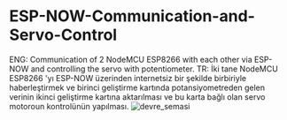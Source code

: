# ESP-NOW-Communication-and-Servo-Control
ENG: Communication of 2 NodeMCU ESP8266 with each other via ESP-NOW and controlling the servo with potentiometer.
TR: İki  tane NodeMCU ESP8266 'yı ESP-NOW üzerinden internetsiz bir şekilde birbiriyle haberleştirmek ve birinci geliştirme kartında potansiyometreden gelen verinin ikinci geliştirme kartına aktarılması ve bu karta bağlı olan servo motoroun kontrolünün yapılması.
![devre_semasi](https://user-images.githubusercontent.com/74931027/156934992-2f07d006-2018-4da5-926d-f65bcf2fff5b.jpg)
